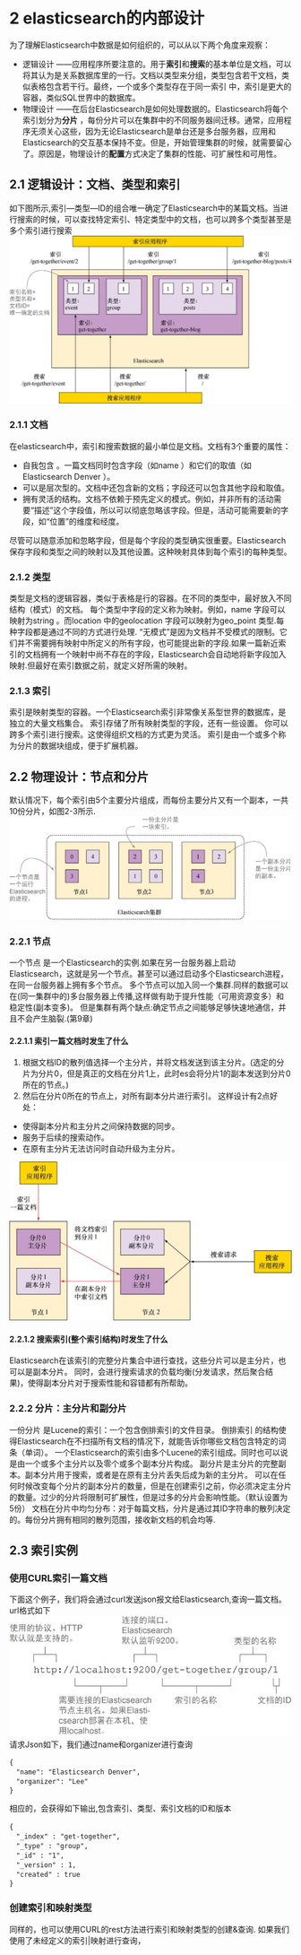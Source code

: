 # 2 elasticsearch的内部设计
为了理解Elasticsearch中数据是如何组织的，可以从以下两个角度来观察：
- 逻辑设计 ——应用程序所要注意的。用于**索引**和**搜索**的基本单位是文档，可以将其认为是关系数据库里的一行。文档以类型来分组，类型包含若干文档，类似表格包含若干行。最终，一个或多个类型存在于同一索引 中，索引是更大的容器，类似SQL世界中的数据库。
- 物理设计 ——在后台Elasticsearch是如何处理数据的。Elasticsearch将每个索引划分为**分片** ，每份分片可以在集群中的不同服务器间迁移。通常，应用程序无须关心这些，因为无论Elasticsearch是单台还是多台服务器，应用和Elasticsearch的交互基本保持不变。但是，开始管理集群的时候，就需要留心了。原因是，物理设计的**配置**方式决定了集群的性能、可扩展性和可用性。
## 2.1 逻辑设计：文档、类型和索引
如下图所示,索引—类型—ID的组合唯一确定了Elasticsearch中的某篇文档。当进行搜索的时候，可以查找特定索引、特定类型中的文档，也可以跨多个类型甚至是多个索引进行搜索
![文档-类型-索引](2-1_索引_类型_文档.jpg)
### 2.1.1 文档
在elasticsearch中，索引和搜索数据的最小单位是文档。文档有3个重要的属性：
- 自我包含 。一篇文档同时包含字段（如name ）和它们的取值（如Elasticsearch Denver ）。
- 可以是层次型的。文档中还包含新的文档；字段还可以包含其他字段和取值。
- 拥有灵活的结构。文档不依赖于预先定义的模式。例如，并非所有的活动需要“描述”这个字段值，所以可以彻底忽略该字段。但是，活动可能需要新的字段，如“位置”的维度和经度。

尽管可以随意添加和忽略字段，但是每个字段的类型确实很重要。Elasticsearch保存字段和类型之间的映射以及其他设置。这种映射具体到每个索引的每种类型。
### 2.1.2 类型
类型是文档的逻辑容器，类似于表格是行的容器。在不同的类型中，最好放入不同结构（模式）的文档。
每个类型中字段的定义称为映射。例如，name 字段可以映射为string 。而location 中的geolocation 字段可以映射为geo_point 类型.每种字段都是通过不同的方式进行处理.
“无模式”是因为文档并不受模式的限制。它们并不需要拥有映射中所定义的所有字段，也可能提出新的字段.如果一篇新近索引的文档拥有一个映射中尚不存在的字段，Elasticsearch会自动地将新字段加入映射.但最好在索引数据之前，就定义好所需的映射。
### 2.1.3 索引
索引是映射类型的容器。一个Elasticsearch索引非常像关系型世界的数据库，是独立的大量文档集合。
索引存储了所有映射类型的字段，还有一些设置。
你可以跨多个索引进行搜索。这使得组织文档的方式更为灵活。
索引是由一个或多个称为分片的数据块组成，便于扩展机器。
## 2.2 物理设计：节点和分片
默认情况下，每个索引由5个主要分片组成，而每份主要分片又有一个副本，一共10份分片，如图2-3所示.
![图2-3](2-2_分片和节点.jpg)

### 2.2.1 节点
一个节点 是一个Elasticsearch的实例.如果在另一台服务器上启动Elasticsearch，这就是另一个节点。甚至可以通过启动多个Elasticsearch进程，在同一台服务器上拥有多个节点。
多个节点可以加入同一个集群.同样的数据可以在(同一集群中的)多台服务器上传播,这样做有助于提升性能（可用资源变多）和稳定性(副本变多)。
但是集群有两个缺点:确定节点之间能够足够快速地通信，并且不会产生脑裂.(第9章)
#### 2.2.1.1 索引一篇文档时发生了什么
1. 根据文档ID的散列值选择一个主分片，并将文档发送到该主分片。(选定的分片为分片0，但是真正的文档在分片1上，此时es会将分片1的副本发送到分片0所在的节点。)
2. 然后在分片0所在的节点上，对所有副本分片进行索引。
这样设计有2点好处：
- 使得副本分片和主分片之间保持数据的同步。
- 服务于后续的搜索动作。
- 在原有主分片无法访问时自动升级为主分片。

![图2-2-1](2-2-1_索引文档时发生了什么.jpg)

#### 2.2.1.2 搜索索引(整个索引结构)时发生了什么
Elasticsearch在该索引的完整分片集合中进行查找，这些分片可以是主分片，也可以是副本分片。
同时，会进行搜索请求的负载均衡(分发请求，然后聚合结果)，使得副本分片对于搜索性能和容错都有所帮助。

### 2.2.2 分片：主分片和副分片
一份分片 是Lucene的索引：一个包含倒排索引的文件目录。
倒排索引 的结构使得Elasticsearch在不扫描所有文档的情况下，就能告诉你哪些文档包含特定的词条（单词）。
一个Elasticsearch的索引由多个Lucene的索引组成。同时也可以说是由一个或多个主分片以及零个或多个副本分片构成。
副分片是主分片的完整副本。副本分片用于搜索，或者是在原有主分片丢失后成为新的主分片。
可以在任何时候改变每个分片的副本分片的数量，但是在创建索引之前，你必须决定主分片的数量。过少的分片将限制可扩展性，但是过多的分片会影响性能。（默认设置为5份）
文档在分片中均匀分布：对于每篇文档，分片是通过其ID字符串的散列决定的。每份分片拥有相同的散列范围，接收新文档的机会均等.

## 2.3 索引实例
### 使用CURL索引一篇文档
下面这个例子，我们将会通过curl发送json报文给Elasticsearch,查询一篇文档。
url格式如下
![图2-3](2-3_CURL地址格式.jpg)
请求Json如下，我们通过name和organizer进行查询
```
{
　"name": "Elasticsearch Denver",
　"organizer": "Lee"
}
```
相应的，会获得如下输出,包含索引、类型、索引文档的ID和版本
```
{　
　"_index" : "get-together",
　"_type" : "group",
　"_id" : "1",
　"_version" : 1,
　"created" : true
}
```
### 创建索引和映射类型
同样的，也可以使用CURL的rest方法进行索引和映射类型的创建&查询.
如果我们使用了未经定义的索引|映射进行查询，